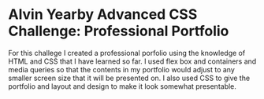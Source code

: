 # Alvin Yearby Advanced CSS Challenge: Professional Portfolio

For this challege I created a professional porfolio using the knowledge of HTML and CSS that I have learned so far. I used flex box and containers and media queries so that the contents in my portfolio would adjust to any smaller screen size that it will be presented on. I also used CSS to give the portfolio and layout and design to make it look somewhat presentable. 
